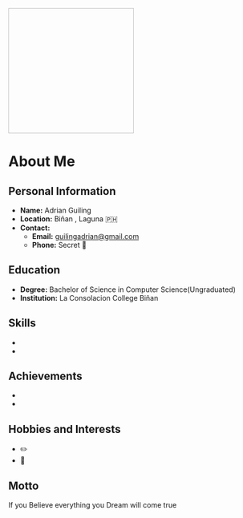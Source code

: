 

<p align="left"> <img =[Aaaaaaaaaaaaaaaaaaaaaaaaaaa](https://github.com/user-attachments/assets/d01ee76b-4170-4cc1-a0eb-003cfa01de4c)
 width="250" height="250" />

# About Me

## Personal Information
- **Name:** Adrian Guiling
- **Location:** Biñan , Laguna 🇵🇭
- **Contact:** 
  - **Email:** guilingadrian@gmail.com
  - **Phone:** Secret 🔐

## Education
- **Degree:** Bachelor of Science in Computer Science(Ungraduated)
- **Institution:** La Consolacion College Biñan 


## Skills
-
-

## Achievements
-
-

## Hobbies and Interests
- ✏️
- 👾

## Motto
If you Believe everything you Dream will come true

